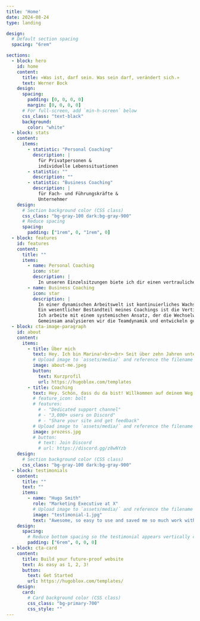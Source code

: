 ```yaml
---
title: 'Home'
date: 2024-08-24
type: landing

design:
  # Default section spacing
  spacing: "6rem"

sections:
  - block: hero
    id: home
    content:
      title: «Was ist, darf sein. Was sein darf, verändert sich.»
      text: Werner Bock
    design:
      spacing:
        padding: [0, 0, 0, 0]
        margin: [0, 0, 0, 0]
      # For full-screen, add `min-h-screen` below
      css_class: "text-black"
      background:
        color: "white"
  - block: stats
    content:
      items:
        - statistic: "Personal Coaching"
          description: |
            für Privatpersonen &  
            individuelle Lebenssituationen
        - statistic: ""
          description: ""
        - statistic: "Business Coaching"
          description: |
            für Fach- und Führungskräfte & 
            Unternehmer
    design:
      # Section background color (CSS class)
      css_class: "bg-gray-100 dark:bg-gray-900"
      # Reduce spacing
      spacing:
        padding: ["1rem", 0, "1rem", 0]
  - block: features
    id: features
    content:
      title: ""
      items:
        - name: Personal Coaching
          icon: star
          description: |
            In unseren Einzelsitzungen biete ich dir einen vertraulichen Rahmen, um deine Anliegen wie persönliche Weiterentwicklung, Beziehungsfragen, Krisenbewältigung oder die Suche nach mehr Lebensbalance zu klären. Wir konzentrieren uns auf das, was dir wichtig ist – deine Wünsche und Bedürfnisse – und arbeiten mit dem, was du im Hier und Jetzt erlebst und ausdrückst. Gemeinsam beleuchten wir auch unangenehme Aspekte, um herauszufinden, wie sie dich möglicherweise hemmen oder gar blockieren. So gewinnst du ein tieferes Verständnis für deine Situation, entwickelst neue Perspektiven und erweiterst deinen Handlungsspielraum. Ziel ist es, deine Wirksamkeit zu erhöhen und spürbare Fortschritte in deinem Alltag zu erzielen.
        - name: Business Coaching
          icon: star
          description: |
            In einer dynamischen Arbeitswelt ist kontinuierliches Wachstum entscheidend. Mein Business Coaching richtet sich an Fach- und Führungskräfte sowie Unternehmer, die sich beruflich weiterentwickeln und ihr Unternehmen auf das nächste Level bringen möchten.
            Ein wesentlicher Bestandteil meines Coachings ist die Vertiefung der Selbstreflexion und das Bewusstmachen von inneren Mustern. Dies ermöglicht dir, tiefgreifende Veränderungen vorzunehmen und dein Führungsverhalten nachhaltig zu verbessern. Darüber hinaus unterstütze ich dich dabei, deine individuellen Stärken zu fördern und eine authentische Führungsidentität zu entwickeln. Durch gezielte Übungen und Reflexionen hilfst du dir selbst, innere Klarheit zu gewinnen und deine persönlichen sowie beruflichen Ziele effektiver zu erreichen.
            Ich arbeite mit einem systemischen Ansatz, der die Wechselwirkungen und Dynamiken in deinem Unternehmen berücksichtigt. Wir betrachten dein Unternehmen als ein komplexes System, in dem jede Veränderung in einem Bereich Auswirkungen auf andere Bereiche hat.
            Gemeinsam analysieren wir die Teamdynamik und entwickeln gezielte Lösungen, um die Wechselwirkungen positiv zu nutzen und deine spezifischen Ziele zu erreichen.
  - block: cta-image-paragraph
    id: about
    content:
      items:
        - title: Über mich
          text: Hey. Ich bin Marina!<br><br> Seit über zehn Jahren unterstütze ich Menschen und Unternehmen als Berater und Coach.<br><br> In meiner Arbeit lege ich großen Wert auf Empathie, Genauigkeit und eine fundierte, praxisorientierte Herangehensweise. Ich glaube daran, dass die Antworten auf deine Fragen bereits in dir selbst liegen. Mein Ansatz besteht darin, dir durch eine wertfreie, offene und individuelle Begleitung zu helfen, diesen inneren Schatz zu heben und zu nutzen. Indem du lernst, deine Bedürfnisse achtsam wahrzunehmen und danach zu handeln, stärkst du deine Selbstverantwortung.<br><br> Wenn das passiert, wird für mich der schönste Teil meiner Arbeit sichtbar: Ich sehe die strahlenden Augen meiner Klientinnen und Klienten und erkenne ihre neu gewonnene innere Freiheit. Diese Momente zeigen mir, wie erfüllend und transformierend der Coaching-Prozess sein kann.
          # Upload image to `assets/media/` and reference the filename here
          image: about-me.jpeg
          button:
            text: Kurzprofil
            url: https://hugoblox.com/templates
        - title: Coaching
          text: Hey. Schön, dass du da bist! Willkommen auf deinem Weg der Selbstentfaltung.<br><br> Als Coach ist es meine Aufgabe, Menschen auf ihrem Weg der persönlichen und beruflichen Entwicklung zu begleiten. Ein effektives Coaching setzt voraus, dass ich meine Klientinnen und Klienten ganzheitlich wahrnehme – mit ihrem Wesen, ihren individuellen Erfahrungen, ihren Stärken, ihren nonverbalen Signalen und ihren Herausforderungen. Auf dieser Basis kann ich kritisch hinterfragen, meine Irritationen benennen und gleichzeitig einfühlsam und zugewandt bleiben. Meine Erfahrung zeigt, dass jeder Mensch die notwendigen Antworten auf seine Herausforderungen bereits in sich trägt. Oft braucht es aber den gezielten Dialog und ein unterstützendes Gegenüber, um diese Antworten ans Licht zu bringen.<br><br> Meine Arbeit basiert auf der Metatheorie der Veränderung des Hephaistos Coaching Zentrums München. Diese theoretische Grundlage ermöglicht es mir, systemische und psychodynamische Methoden führender Schulen zu kombinieren und so einen effektiven Coaching-Ansatz zu bieten.
          # feature_icon: bolt
          # features:
            # - "Dedicated support channel"
            # - "3,000+ users on Discord"
            # - "Share your site and get feedback"
          # Upload image to `assets/media/` and reference the filename here
          image: prozess.jpg
          # button:
            # text: Join Discord
            # url: https://discord.gg/z8wNYzb
    design:
      # Section background color (CSS class)
      css_class: "bg-gray-100 dark:bg-gray-900"
  - block: testimonials
    content:
      title: ""
      text: ""
      items:
        - name: "Hugo Smith"
          role: "Marketing Executive at X"
          # Upload image to `assets/media/` and reference the filename here
          image: "testimonial-1.jpg"
          text: "Awesome, so easy to use and saved me so much work with the swappable pre-designed sections!"
    design:
      spacing:
        # Reduce bottom spacing so the testimonial appears vertically centered between sections
        padding: ["6rem", 0, 0, 0]
  - block: cta-card
    content:
      title: Build your future-proof website
      text: As easy as 1, 2, 3!
      button:
        text: Get Started
        url: https://hugoblox.com/templates/
    design:
      card:
        # Card background color (CSS class)
        css_class: "bg-primary-700"
        css_style: ""
---
```

